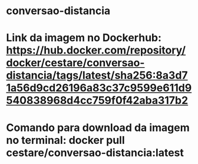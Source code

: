 # conversao-distancia

# Link da imagem no Dockerhub: https://hub.docker.com/repository/docker/cestare/conversao-distancia/tags/latest/sha256:8a3d71a56d9cd26196a83c37c9599e611d9540838968d4cc759f0f42aba317b2

# Comando para download da imagem no terminal: docker pull cestare/conversao-distancia:latest